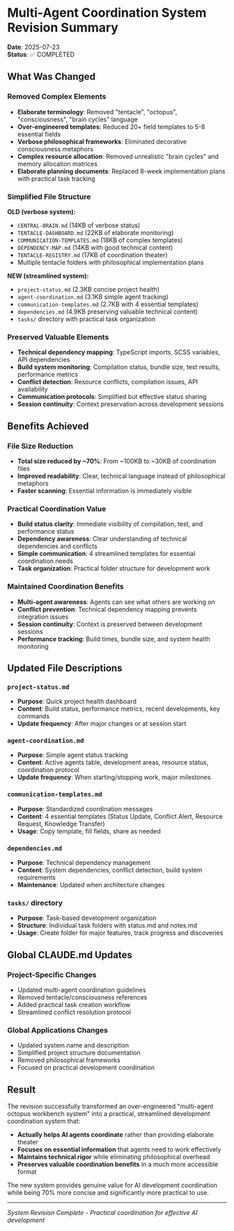 # Multi-Agent Coordination System Revision Summary

**Date**: 2025-07-23  
**Status**: ✅ COMPLETED

## What Was Changed

### Removed Complex Elements
- **Elaborate terminology**: Removed "tentacle", "octopus", "consciousness", "brain cycles" language
- **Over-engineered templates**: Reduced 20+ field templates to 5-8 essential fields
- **Verbose philosophical frameworks**: Eliminated decorative consciousness metaphors
- **Complex resource allocation**: Removed unrealistic "brain cycles" and memory allocation matrices
- **Elaborate planning documents**: Replaced 8-week implementation plans with practical task tracking

### Simplified File Structure

**OLD (verbose system):**
- `CENTRAL-BRAIN.md` (14KB of verbose status)
- `TENTACLE-DASHBOARD.md` (22KB of elaborate monitoring)
- `COMMUNICATION-TEMPLATES.md` (18KB of complex templates)
- `DEPENDENCY-MAP.md` (14KB with good technical content)
- `TENTACLE-REGISTRY.md` (17KB of coordination theater)
- Multiple tentacle folders with philosophical implementation plans

**NEW (streamlined system):**
- `project-status.md` (2.3KB concise project health)
- `agent-coordination.md` (3.1KB simple agent tracking)
- `communication-templates.md` (2.7KB with 4 essential templates)
- `dependencies.md` (4.9KB preserving valuable technical content)
- `tasks/` directory with practical task organization

### Preserved Valuable Elements
- **Technical dependency mapping**: TypeScript imports, SCSS variables, API dependencies
- **Build system monitoring**: Compilation status, bundle size, test results, performance metrics
- **Conflict detection**: Resource conflicts, compilation issues, API availability
- **Communication protocols**: Simplified but effective status sharing
- **Session continuity**: Context preservation across development sessions

## Benefits Achieved

### File Size Reduction
- **Total size reduced by ~70%**: From ~100KB to ~30KB of coordination files
- **Improved readability**: Clear, technical language instead of philosophical metaphors
- **Faster scanning**: Essential information is immediately visible

### Practical Coordination Value
- **Build status clarity**: Immediate visibility of compilation, test, and performance status
- **Dependency awareness**: Clear understanding of technical dependencies and conflicts
- **Simple communication**: 4 streamlined templates for essential coordination needs
- **Task organization**: Practical folder structure for development work

### Maintained Coordination Benefits
- **Multi-agent awareness**: Agents can see what others are working on
- **Conflict prevention**: Technical dependency mapping prevents integration issues
- **Session continuity**: Context is preserved between development sessions
- **Performance tracking**: Build times, bundle size, and system health monitoring

## Updated File Descriptions

### `project-status.md`
- **Purpose**: Quick project health dashboard
- **Content**: Build status, performance metrics, recent developments, key commands
- **Update frequency**: After major changes or at session start

### `agent-coordination.md`
- **Purpose**: Simple agent status tracking
- **Content**: Active agents table, development areas, resource status, coordination protocol
- **Update frequency**: When starting/stopping work, major milestones

### `communication-templates.md`
- **Purpose**: Standardized coordination messages
- **Content**: 4 essential templates (Status Update, Conflict Alert, Resource Request, Knowledge Transfer)
- **Usage**: Copy template, fill fields, share as needed

### `dependencies.md`
- **Purpose**: Technical dependency management
- **Content**: System dependencies, conflict detection, build system requirements
- **Maintenance**: Updated when architecture changes

### `tasks/` directory
- **Purpose**: Task-based development organization
- **Structure**: Individual task folders with status.md and notes.md
- **Usage**: Create folder for major features, track progress and discoveries

## Global CLAUDE.md Updates

### Project-Specific Changes
- Updated multi-agent coordination guidelines
- Removed tentacle/consciousness references
- Added practical task creation workflow
- Streamlined conflict resolution protocol

### Global Applications Changes
- Updated system name and description
- Simplified project structure documentation
- Removed philosophical frameworks
- Focused on practical development coordination

## Result

The revision successfully transformed an over-engineered "multi-agent octopus workbench system" into a practical, streamlined development coordination system that:

- **Actually helps AI agents coordinate** rather than providing elaborate theater
- **Focuses on essential information** that agents need to work effectively
- **Maintains technical rigor** while eliminating philosophical overhead
- **Preserves valuable coordination benefits** in a much more accessible format

The new system provides genuine value for AI development coordination while being 70% more concise and significantly more practical to use.

---

*System Revision Complete - Practical coordination for effective AI development*